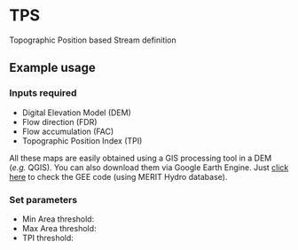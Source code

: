 # TPS
Topographic Position based Stream definition

## Example usage
### Inputs required
- Digital Elevation Model (DEM)
- Flow direction (FDR)
- Flow accumulation (FAC)
- Topographic Position Index (TPI)

All these maps are easily obtained using a GIS processing tool in a DEM (*e.g.* QGIS).
You can also download them via Google Earth Engine. Just [click here](https://code.earthengine.google.com/f38773265937b3f731020af260679492) to check the GEE code (using MERIT Hydro database).

### Set parameters
- Min Area threshold: 
- Max Area threshold:
- TPI threshold: 
